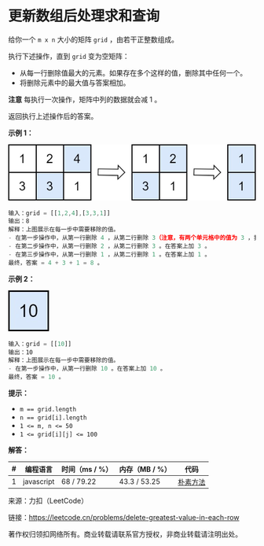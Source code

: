 # 更新数组后处理求和查询

给你一个 `m x n` 大小的矩阵 `grid` ，由若干正整数组成。

执行下述操作，直到 `grid` 变为空矩阵：

- 从每一行删除值最大的元素。如果存在多个这样的值，删除其中任何一个。
- 将删除元素中的最大值与答案相加。

**注意** 每执行一次操作，矩阵中列的数据就会减 1 。

返回执行上述操作后的答案。

**示例 1：**

![示例1](./eg1.jpg)

``` javascript
输入：grid = [[1,2,4],[3,3,1]]
输出：8
解释：上图展示在每一步中需要移除的值。
- 在第一步操作中，从第一行删除 4 ，从第二行删除 3（注意，有两个单元格中的值为 3 ，我们可以删除任一）。在答案上加 4 。
- 在第二步操作中，从第一行删除 2 ，从第二行删除 3 。在答案上加 3 。
- 在第三步操作中，从第一行删除 1 ，从第二行删除 1 。在答案上加 1 。
最终，答案 = 4 + 3 + 1 = 8 。
```

**示例 2：**

![示例2](./eg2.jpg)

``` javascript
输入：grid = [[10]]
输出：10
解释：上图展示在每一步中需要移除的值。
- 在第一步操作中，从第一行删除 10 。在答案上加 10 。
最终，答案 = 10 。
```

**提示：**

- `m == grid.length`
- `n == grid[i].length`
- `1 <= m, n <= 50`
- `1 <= grid[i][j] <= 100`

**解答：**

**#**|**编程语言**|**时间（ms / %）**|**内存（MB / %）**|**代码**
--|--|--|--|--
1|javascript|68 / 79.22|43.3 / 53.25|[朴素方法](./javascript/ac_v1.js)

来源：力扣（LeetCode）

链接：https://leetcode.cn/problems/delete-greatest-value-in-each-row

著作权归领扣网络所有。商业转载请联系官方授权，非商业转载请注明出处。
